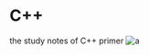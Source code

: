 # C++
the study notes of C++ primer
![a](https://github.com/zcenao21/Cpp/blob/master/%E5%9B%BE%E7%89%871.png)
